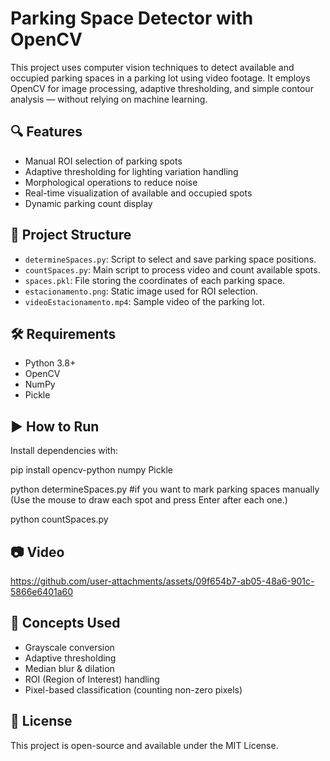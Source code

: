 # Parking Space Detector with OpenCV

This project uses computer vision techniques to detect available and occupied parking spaces in a parking lot using video footage. It employs OpenCV for image processing, adaptive thresholding, and simple contour analysis — without relying on machine learning.

## 🔍 Features

- Manual ROI selection of parking spots
- Adaptive thresholding for lighting variation handling
- Morphological operations to reduce noise
- Real-time visualization of available and occupied spots
- Dynamic parking count display

## 📁 Project Structure

- `determineSpaces.py`: Script to select and save parking space positions.
- `countSpaces.py`: Main script to process video and count available spots.
- `spaces.pkl`: File storing the coordinates of each parking space.
- `estacionamento.png`: Static image used for ROI selection.
- `videoEstacionamento.mp4`: Sample video of the parking lot.

## 🛠️ Requirements

- Python 3.8+
- OpenCV
- NumPy
- Pickle

## ▶️ How to Run

Install dependencies with:

pip install opencv-python numpy Pickle

python determineSpaces.py #if you want to mark parking spaces manually (Use the mouse to draw each spot and press Enter after each one.)

python countSpaces.py

## 📷 Video

https://github.com/user-attachments/assets/09f654b7-ab05-48a6-901c-5866e6401a60

## 🧠 Concepts Used

* Grayscale conversion
* Adaptive thresholding
* Median blur & dilation
* ROI (Region of Interest) handling
* Pixel-based classification (counting non-zero pixels)

## 📄 License

This project is open-source and available under the MIT License.
